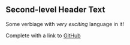 ## Second-level Header Text

Some verbiage with *very exciting* language in it!

Complete with a link to [GitHub](https://elena-adamova.github.io/quiz/)
